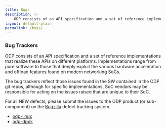 ```yaml
---
title: Bugs
description: |-
    ODP consists of an API specification and a set of reference implementations that realize these APIs on different platforms. Implementations range from pure software to those that deeply exploit the various hardware acceleration and offload features found on modern networking SoCs.
layout: default-plain
permalink: /bugs/
---
```


### Bug Trackers

ODP consists of an API specification and a set of reference implementations that realize these APIs on different platforms. Implementations range from pure software to those that deeply exploit the various hardware acceleration and offload features found on modern networking SoCs.

The bug trackers reflect those issues found in the SW contained in the ODP git repos, although for specific implementations, SoC vendors may be responsible for acting on the issues raised that are unique to their SoC.

For all NEW defects, please submit the issues to the ODP product (or sub-component) on the [Bugzilla](https://bugs.linaro.org/enter_bug.cgi?product=OpenDataPlane "Linaro Bugzilla") defect tracking system.

*   [odp-linux](https://bugs.linaro.org/describecomponents.cgi?product=OpenDataPlane%20-%20linux-%20generic%20reference)
*   [odp-dpdk](https://bugs.linaro.org/describecomponents.cgi?product=ODP-DPDK)
